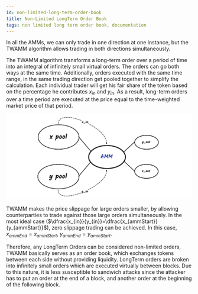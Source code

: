```yaml
---
id: non-limited-long-term-order-book
title: Non-Limited LongTerm Order Book
tags: non limited long term order book, documentation
---
```


In all the AMMs, we can only trade in one direction at one instance, but the TWAMM algorithm allows trading in both directions simultaneously.

The TWAMM algorithm transforms a long-term order over a period of time into an integral of infinitely small virtual orders. The orders can go both ways at the same time. Additionally, orders executed with the same time range, in the same trading direction get pooled together to simplify the calculation. Each individual trader will get his fair share of the token based on the percentage he contributes $x_{in}$ and $y_{in}$. As a result, long-term orders over a time period are executed at the price equal to the time-weighted market price of that period.

![](images/lt-swap-in-out.png)

TWAMM makes the price slippage for large orders smaller, by allowing counterparties to trade against those large orders simultaneously. In the most ideal case ($\dfrac{x_{in}}{y_{in}}=\dfrac{x_{ammStart}}{y_{ammStart}}$), zero slippage trading can be achieved. In this case, $x_{ammEnd}=x_{ammStart}$​, $y_{ammEnd}=y_{ammStart}$.

Therefore, any LongTerm Orders can be considered non-limited orders, TWAMM basically serves as an order book, which exchanges tokens between each side without providing liquidity. LongTerm orders are broken into infinitely small orders which are executed virtually between blocks. Due to this nature, it is less susceptible to sandwich attacks since the attacker has to put an order at the end of a block, and another order at the beginning of the following block.
